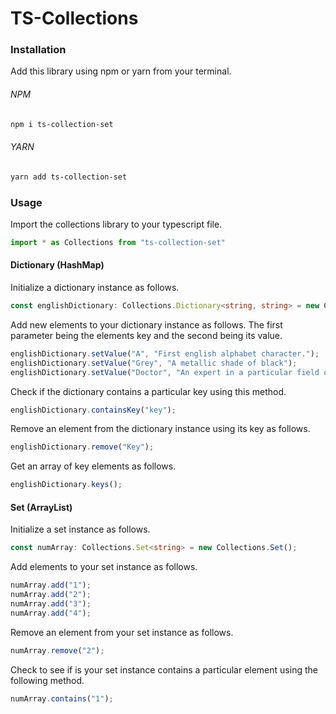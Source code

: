 # TS-Collections
### Installation
Add this library using npm or yarn from your terminal.
###### NPM
```bash
npm i ts-collection-set
```
###### YARN
```bash
yarn add ts-collection-set
```
### Usage
Import the collections library to your typescript file.
```typescript
import * as Collections from "ts-collection-set"
```
#### Dictionary (HashMap) 
Initialize a dictionary instance as follows.
```typescript
const englishDictionary: Collections.Dictionary<string, string> = new Collections.Dictionary();
```
Add new elements to your dictionary instance as follows. The first parameter being the elements key and the second being its value.
```typescript
englishDictionary.setValue("A", "First english alphabet character.");
englishDictionary.setValue("Grey", "A metallic shade of black");
englishDictionary.setValue("Doctor", "An expert in a particular field of training");
```
Check if the dictionary contains a particular key using this method.
```typescript
englishDictionary.containsKey("key");
```
Remove an element from the dictionary instance using its key as follows.
```typescript
englishDictionary.remove("Key");
```
Get an array of key elements as follows.
```typescript
englishDictionary.keys();
```
#### Set (ArrayList)
Initialize a set instance as follows.
```typescript
const numArray: Collections.Set<string> = new Collections.Set();
```
Add elements to your set instance as follows.
```typescript
numArray.add("1");
numArray.add("2");
numArray.add("3");
numArray.add("4");
```
Remove an element from your set instance as follows.
```typescript
numArray.remove("2");
```

Check to see if is your set instance contains a particular element using the following method.
```typescript
numArray.contains("1");
```
